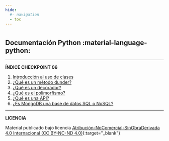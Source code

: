 ```yaml
---
hide:
  #- navigation
  - toc
---
```


#

[<h1 class="title-index">Checkpoint 06</h1>]: # 

## <h2 class="description-index">Documentación Python :material-language-python:</h2>
<hr>

**ÍNDICE CHECKPOINT 06**

  1. [Introducción al uso de clases](introduccion-clases-py.md)
  2. [¿Qué es un método dunder?](metodo-dunder-py.md)
  3. [¿Qué es un decorador?](que-es-un-decorador-py.md)
  4. [¿Qué es el polimorfismo?](que-es-polimorfismo-py.md)
  5. [¿Qué es una API?](que-es-una-api-py.md)
  6. [¿Es MongoDB una base de datos SQL o NoSQL?](que-es-mongodb-py.md)

***

**LICENCIA**

Material publicado bajo licencia [Atribución-NoComercial-SinObraDerivada 4.0 Internacional (CC BY-NC-ND 4.0)](https://creativecommons.org/licenses/by-nc-nd/4.0/deed.es){:target="_blank"}

<br>
<br>

